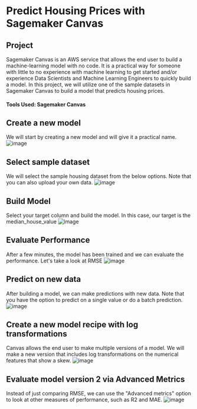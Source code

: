 # Predict Housing Prices with Sagemaker Canvas

## Project
Sagemaker Canvas is an AWS service that allows the end user to build a machine-learning model with no code. It is a practical way for someone with little to no experience with machine learning to get started and/or experience Data Scientists and Machine Learning Engineers to quickly build a model. In this project, we will utilize one of the sample datasets in Sagemaker Canvas to build a model that predicts housing prices.

#### Tools Used: Sagemaker Canvas

## Create a new model
We will start by creating a new model and will give it a practical name.
![image](https://github.com/jingle77/AWS-Projects/blob/5575d6057e1333734df9533438aa9d80b64eac52/sagemaker-canvas-housing-price-prediction/Create%20New%20Model.PNG)

## Select sample dataset
We will select the sample housing dataset from the below options. Note that you can also upload your own data. 
![image](https://github.com/jingle77/AWS-Projects/blob/5575d6057e1333734df9533438aa9d80b64eac52/sagemaker-canvas-housing-price-prediction/Select%20Dataset.PNG)

## Build Model
Select your target column and build the model. In this case, our target is the median_house_value
![image](https://github.com/jingle77/AWS-Projects/blob/5575d6057e1333734df9533438aa9d80b64eac52/sagemaker-canvas-housing-price-prediction/Build%20Model.PNG)

## Evaluate Performance
After a few minutes, the model has been trained and we can evaluate the performance. Let's take a look at RMSE
![image](https://github.com/jingle77/AWS-Projects/blob/main/sagemaker-canvas-housing-price-prediction/model%20performance.PNG)

## Predict on new data
After building a model, we can make predictions with new data. Note that you have the option to predict on a single value or do a batch prediction.
![image](https://github.com/jingle77/AWS-Projects/blob/main/sagemaker-canvas-housing-price-prediction/Single%20Prediction.PNG)

## Create a new model recipe with log transformations
Canvas allows the end user to make multiple versions of a model. We will make a new version that includes log transformations on the numerical features that show a skew.
![image](https://github.com/jingle77/AWS-Projects/blob/main/sagemaker-canvas-housing-price-prediction/Model%20Recipe.PNG)

## Evaluate model version 2 via Advanced Metrics
Instead of just comparing RMSE, we can use the "Advanced metrics" option to look at other measures of performance, such as R2 and MAE. 
![image](https://github.com/jingle77/AWS-Projects/blob/ad353fb408954ccf8713d8b3d41e7e3565070ac2/sagemaker-canvas-housing-price-prediction/V2_Advanced_Metrics.PNG)

